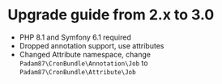 # Upgrade guide from 2.x to 3.0

- PHP 8.1 and Symfony 6.1 required
- Dropped annotation support, use attributes
- Changed Attribute namespace, change `Padam87\CronBundle\Annotation\Job` to `Padam87\CronBundle\Attribute\Job`
